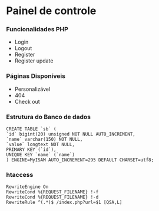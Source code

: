 <h1>Painel de controle</h1>

<h3>Funcionalidades PHP</h3> 

* Login
* Logout
* Register
* Register update

<h3>Páginas Disponíveis</h3>

* Personalizável 
* 404 
* Check out

<h3>Estrutura do Banco de dados</h3>

    CREATE TABLE `sb` (
    `id` bigint(20) unsigned NOT NULL AUTO_INCREMENT,
    `name` varchar(150) NOT NULL,
    `value` longtext NOT NULL,
    PRIMARY KEY (`id`),
    UNIQUE KEY `name` (`name`)
    ) ENGINE=MyISAM AUTO_INCREMENT=295 DEFAULT CHARSET=utf8;

<h3>htaccess</h3>

    RewriteEngine On
    RewriteCond %{REQUEST_FILENAME} !-f
    RewriteCond %{REQUEST_FILENAME} !-d
    RewriteRule ^(.*)$ /index.php?url=$1 [QSA,L]

